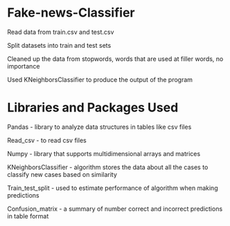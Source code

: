# Fake-news-Classifier

Read data from train.csv and test.csv

Split datasets into train and test sets

Cleaned up the data from stopwords, words that are used at filler words, no importance

Used KNeighborsClassifier to produce the output of the program 

# Libraries and Packages Used

Pandas - library to analyze data structures in tables like csv files

Read_csv - to read csv files 

Numpy - library that supports multidimensional arrays and matrices

KNeighborsClassifier - algorithm stores the data about all the cases to classify new cases based on 
similarity

Train_test_split - used to estimate performance of algorithm when making predictions

Confusion_matrix - a summary of number correct and incorrect predictions in table format
